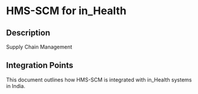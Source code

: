 # HMS-SCM for in_Health

## Description

Supply Chain Management

## Integration Points

This document outlines how HMS-SCM is integrated with in_Health systems in India.
